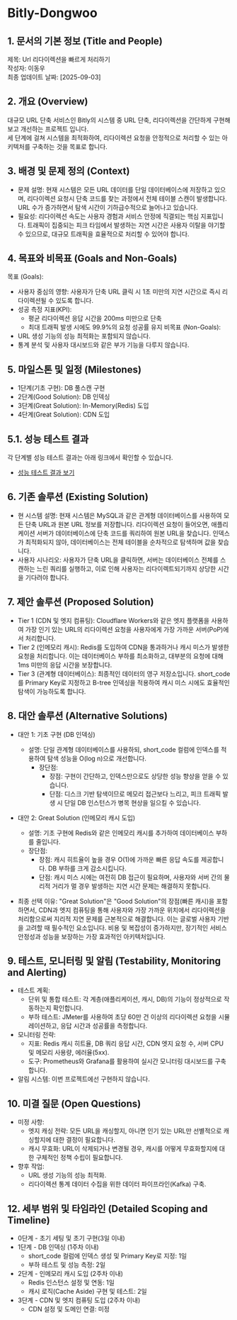 # Bitly-Dongwoo

## 1. 문서의 기본 정보 (Title and People)
제목: Url 리다이렉션을 빠르게 처리하기  
작성자: 이동우  
최종 업데이트 날짜: [2025-09-03]  

## 2. 개요 (Overview)
대규모 URL 단축 서비스인 Bitly의 시스템 중 URL 단축, 리다이렉션을 간단하게 구현해보고 개선하는 프로젝트 입니다.  
세 단계에 걸쳐 시스템을 최적화하여, 리다이렉션 요청을 안정적으로 처리할 수 있는 아키텍처를 구축하는 것을 목표로 합니다.  
## 3. 배경 및 문제 정의 (Context)
* 문제 설명: 현재 시스템은 모든 URL 데이터를 단일 데이터베이스에 저장하고 있으며, 리다이렉션 요청시 단축 코드를 찾는 과정에서 전체 테이블 스캔이 발생합니다. URL 수가 증가하면서 탐색 시간이 기하급수적으로 늘어나고 있습니다.
* 필요성: 리다이렉션 속도는 사용자 경험과 서비스 안정에 직결되는 핵심 지표입니다. 트래픽이 집중되는 피크 타임에서 발생하는 지연 시간은 사용자 이탈을 야기할 수 있으므로, 대규모 트래픽을 효율적으로 처리할 수 있어야 합니다.

## 4. 목표와 비목표 (Goals and Non-Goals)
목표 (Goals):
* 사용자 중심의 영향: 사용자가 단축 URL 클릭 시 1초 미만의 지연 시간으로 즉시 리다이렉션될 수 있도록 합니다.
* 성공 측정 지표(KPI):
  * 평균 리다이렉션 응답 시간을 200ms 미만으로 단축
  * 최대 트래픽 발생 시에도 99.9%의 요청 성공률 유지
비목표 (Non-Goals):
* URL 생성 기능의 성능 최적화는 포함되지 않습니다.
* 통계 분석 및 사용자 대시보드와 같은 부가 기능을 다루지 않습니다.

## 5. 마일스톤 및 일정 (Milestones)
* 1단계(기초 구현): DB 풀스캔 구현
* 2단계(Good Solution): DB 인덱싱
* 3단계(Great Solution): In-Memory(Redis) 도입
* 4단계(Great Solution): CDN 도입

## 5.1. 성능 테스트 결과

각 단계별 성능 테스트 결과는 아래 링크에서 확인할 수 있습니다.

*   [성능 테스트 결과 보기](./bitly-good/docs/performance-test-results.md)

## 6. 기존 솔루션 (Existing Solution)
* 현 시스템 설명: 현재 시스템은 MySQL과 같은 관계형 데이터베이스를 사용하여 모든 단축 URL과 원본 URL 정보를 저장합니다. 리다이렉션 요청이 들어오면, 애플리케이션 서버가 데이터베이스에 단축 코드를 쿼리하여 원본 URL을 찾습니다. 인덱스가 최적화되지 않아, 데이터베이스는 전체 테이블을 순차적으로 탐색하며 값을 찾습니다.
* 사용자 시나리오: 사용자가 단축 URL을 클릭하면, 서버는 데이터베이스 전체를 스캔하는 느린 쿼리를 실행하고, 이로 인해 사용자는 리다이렉트되기까지 상당한 시간을 기다려야 합니다.

## 7. 제안 솔루션 (Proposed Solution)
* Tier 1 (CDN 및 엣지 컴퓨팅): Cloudflare Workers와 같은 엣지 플랫폼을 사용하여 가장 인기 있는 URL의 리다이렉션 요청을 사용자에게 가장 가까운 서버(PoP)에서 처리합니다.
* Tier 2 (인메모리 캐시): Redis를 도입하여 CDN을 통과하거나 캐시 미스가 발생한 요청을 처리합니다. 이는 데이터베이스 부하를 최소화하고, 대부분의 요청에 대해 1ms 미만의 응답 시간을 보장합니다.
* Tier 3 (관계형 데이터베이스): 최종적인 데이터의 영구 저장소입니다. short_code를 Primary Key로 지정하고 B-tree 인덱싱을 적용하여 캐시 미스 시에도 효율적인 탐색이 가능하도록 합니다.

## 8. 대안 솔루션 (Alternative Solutions)
* 대안 1: 기초 구현 (DB 인덱싱)
    * 설명: 단일 관계형 데이터베이스를 사용하되, short_code 컬럼에 인덱스를 적용하여 탐색 성능을 O(log n)으로 개선합니다.
      * 장단점:
        * 장점: 구현이 간단하고, 인덱스만으로도 상당한 성능 향상을 얻을 수 있습니다. 
        * 단점: 디스크 기반 탐색이므로 메모리 접근보다 느리고, 피크 트래픽 발생 시 단일 DB 인스턴스가 병목 현상을 일으킬 수 있습니다.

* 대안 2: Great Solution (인메모리 캐시 도입)
  * 설명: 기초 구현에 Redis와 같은 인메모리 캐시를 추가하여 데이터베이스 부하를 줄입니다. 
  * 장단점:
    * 장점: 캐시 히트율이 높을 경우 O(1)에 가까운 빠른 응답 속도를 제공합니다. DB 부하를 크게 감소시킵니다. 
    * 단점: 캐시 미스 시에는 여전히 DB 접근이 필요하며, 사용자와 서버 간의 물리적 거리가 멀 경우 발생하는 지연 시간 문제는 해결하지 못합니다.

* 최종 선택 이유: "Great Solution"은 "Good Solution"의 장점(빠른 캐시)을 포함하면서, CDN과 엣지 컴퓨팅을 통해 사용자와 가장 가까운 위치에서 리다이렉션을 처리함으로써 지리적 지연 문제를 근본적으로 해결합니다. 이는 글로벌 사용자 기반을 고려할 때 필수적인 요소입니다. 비용 및 복잡성이 증가하지만, 장기적인 서비스 안정성과 성능을 보장하는 가장 효과적인 아키텍처입니다.

## 9. 테스트, 모니터링 및 알림 (Testability, Monitoring and Alerting)
* 테스트 계획:
  * 단위 및 통합 테스트: 각 계층(애플리케이션, 캐시, DB)의 기능이 정상적으로 작동하는지 확인합니다. 
  * 부하 테스트: JMeter를 사용하여 초당 60만 건 이상의 리다이렉션 요청을 시뮬레이션하고, 응답 시간과 성공률을 측정합니다. 
* 모니터링 전략:
  * 지표: Redis 캐시 히트율, DB 쿼리 응답 시간, CDN 엣지 요청 수, 서버 CPU 및 메모리 사용량, 에러율(5xx). 
  * 도구: Prometheus와 Grafana를 활용하여 실시간 모니터링 대시보드를 구축합니다.
* 알림 시스템: 이번 프로젝트에선 구현하지 않습니다.

## 10. 미결 질문 (Open Questions)
* 미정 사항:
  * 엣지 캐싱 전략: 모든 URL을 캐싱할지, 아니면 인기 있는 URL만 선별적으로 캐싱할지에 대한 결정이 필요합니다. 
  * 캐시 무효화: URL이 삭제되거나 변경될 경우, 캐시를 어떻게 무효화할지에 대한 구체적인 정책 수립이 필요합니다. 
* 향후 작업:
  * URL 생성 기능의 성능 최적화. 
  * 리다이렉션 통계 데이터 수집을 위한 데이터 파이프라인(Kafka) 구축.

## 12. 세부 범위 및 타임라인 (Detailed Scoping and Timeline)
* 0단계 - 초기 세팅 및 초기 구현(3일 이내)
* 1단계 - DB 인덱싱 (1주차 이내)
  * short_code 컬럼에 인덱스 생성 및 Primary Key로 지정: 1일 
  * 부하 테스트 및 성능 측정: 2일 
* 2단계 - 인메모리 캐시 도입 (2주차 이내)
  * Redis 인스턴스 설정 및 연동: 1일 
  * 캐시 로직(Cache Aside) 구현 및 테스트: 2일 
* 3단계 - CDN 및 엣지 컴퓨팅 도입 (2주차 이내)
  * CDN 설정 및 도메인 연결: 미정
